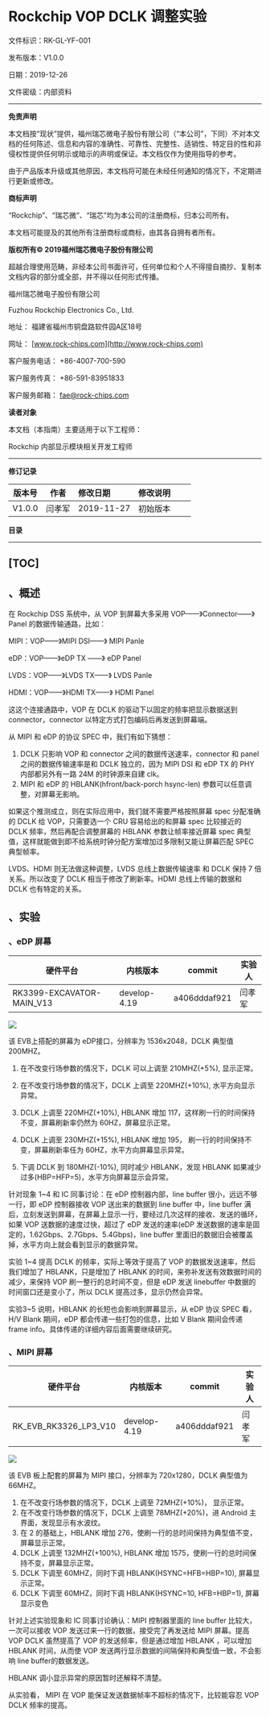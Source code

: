 # Rockchip VOP DCLK 调整实验

文件标识：RK-GL-YF-001

发布版本：V1.0.0

日期：2019-12-26

文件密级：内部资料

---

**免责声明**

本文档按“现状”提供，福州瑞芯微电子股份有限公司（“本公司”，下同）不对本文档的任何陈述、信息和内容的准确性、可靠性、完整性、适销性、特定目的性和非侵权性提供任何明示或暗示的声明或保证。本文档仅作为使用指导的参考。

由于产品版本升级或其他原因，本文档将可能在未经任何通知的情况下，不定期进行更新或修改。

**商标声明**

“Rockchip”、“瑞芯微”、“瑞芯”均为本公司的注册商标，归本公司所有。

本文档可能提及的其他所有注册商标或商标，由其各自拥有者所有。

**版权所有© 2019福州瑞芯微电子股份有限公司**

超越合理使用范畴，非经本公司书面许可，任何单位和个人不得擅自摘抄、复制本文档内容的部分或全部，并不得以任何形式传播。

福州瑞芯微电子股份有限公司

Fuzhou Rockchip Electronics Co., Ltd.

地址：     福建省福州市铜盘路软件园A区18号

网址：     [www.rock-chips.com](http://www.rock-chips.com)

客户服务电话： +86-4007-700-590

客户服务传真： +86-591-83951833

客户服务邮箱： [fae@rock-chips.com](mailto:fae@rock-chips.com)

**读者对象**

本文档（本指南）主要适用于以下工程师：

Rockchip 内部显示模块相关开发工程师

---

**修订记录**

| **版本号** | **作者** | **修改日期** | **修改说明** |  |  |
| ---------- | --------| :--------- | ------------ | ---------- | ---------- |
| V1.0.0    | 闫孝军 | 2019-11-27 | 初始版本     |  |  |

**目录**

---
[TOC]
---

## 、概述

在 Rockchip DSS 系统中，从 VOP 到屏幕大多采用 VOP——》Connector——》Panel 的数据传输通路，比如：

MIPI：VOP——》MIPI DSI——》 MIPI Panle

eDP：VOP——》eDP TX ——》 eDP Panel

LVDS：VOP——》LVDS TX——》 LVDS Panle

HDMI：VOP——》HDMI TX——》 HDMI Panel

这这个连接通路中，VOP 在 DCLK 的驱动下以固定的频率把显示数据送到 connector，connector 以特定方式打包编码后再发送到屏幕端。

从 MIPI 和 eDP 的协议 SPEC 中，我们有如下猜想：

1. DCLK 只影响 VOP 和 connector 之间的数据传送速率，connector 和 panel 之间的数据传输速率是和 DCLK 独立的，因为 MIPI DSI 和 eDP TX 的 PHY 内部都另外有一路 24M 的时钟源来自建 clk。
2. MIPI 和 eDP 的 HBLANK(hfront/back-porch hsync-len) 参数可以任意调整，对屏幕无影响。

如果这个推测成立，则在实际应用中，我们就不需要严格按照屏幕 spec 分配准确的 DCLK 给 VOP，只需要选一个 CRU 容易给出的和屏幕 spec 比较接近的 DCLK 频率，然后再配合调整屏幕的 HBLANK 参数让帧率接近屏幕 spec 典型值，这样就能做到即不给系统时钟分配方案增加过多限制又能让屏幕匹配 SPEC 典型帧率。

LVDS、HDMI 则无法做这种调整，LVDS 总线上数据传输速率 和 DCLK 保持 7 倍关系。所以改变了 DCLK 相当于修改了刷新率。HDMI 总线上传输的数据和 DCLK 也有特定的关系。

## 、实验

### 、eDP 屏幕

| 硬件平台                  | 内核版本     | commit       | 实验人 |
| ------------------------- | ------------ | ------------ | ------ |
| RK3399-EXCAVATOR-MAIN_V13 | develop-4.19 | a406dddaf921 | 闫孝军 |

![](Rockchip_VOP_DCLK_SCALE_EXPERIMENTAL_Report/DCLK-scale-eDP-Panel-spec.png)

该 EVB上搭配的屏幕为 eDP接口，分辨率为 1536x2048，DCLK  典型值 200MHZ。

1. 在不改变行场参数的情况下，DCLK 可以上调至 210MHZ(+5%), 显示正常。

2. 在不改变行场参数的情况下，DCLK 上调至 220MHZ(+10%), 水平方向显示异常。
3. DCLK 上调至 220MHZ(+10%), HBLANK 增加 117，这样刷一行的时间保持不变，屏幕刷新率仍然为 60HZ，屏幕显示正常。
4. DCLK 上调至 230MHZ(+15%), HBLANK 增加 195， 刷一行的时间保持不变，屏幕刷新率任为 60HZ，水平方向屏幕显示异常。
5. 下调 DCLK 到 180MHZ(-10%), 同时减少 HBLANK，发现 HBLANK 如果减少过多(HBP=HFP=5)，水平方向屏幕显示会异常。

针对现象 1~4 和 IC 同事讨论：在 eDP 控制器内部，line buffer 很小，远远不够一行，即 eDP 控制器接收 VOP 送出来的数据到 line buffer 中，line buffer 满后，立刻发送到屏幕，在屏幕上显示一行，要经过几次这样的接收、发送的循环，如果 VOP 送数据的速度过快，超过了 eDP 发送的速率(eDP 发送数据的速率是固定的，1.62Gbps、2.7Gbps、5.4Gbps)，line buffer 里面旧的数据旧会被覆盖掉，水平方向上就会看到显示的数据异常。

实验 1~4 提高 DCLK 的频率，实际上等效于提高了 VOP 的数据发送速率，然后我们增加了 HBLANK，只是增加了 HBLANK 的时间，来弥补发送有效数据时间的减少，来保持 VOP 刷一整行的总时间不变，但是 eDP 发送  linebuffer 中数据的时间窗口还是变小了，所以 DCLK 提高过多，显示仍然会异常。

实验3~5 说明，HBLANK 的长短也会影响到屏幕显示，从 eDP 协议 SPEC 看，H/V Blank 期间，eDP 都会传递一些打包的信息，比如 V Blank 期间会传递  frame info。具体传递的详细内容后面需要继续研究。

### 、MIPI 屏幕

| 硬件平台              | 内核版本     | commit       | 实验人 |
| --------------------- | ------------ | ------------ | ------ |
| RK_EVB_RK3326_LP3_V10 | develop-4.19 | a406dddaf921 | 闫孝军 |

![](Rockchip_VOP_DCLK_SCALE_EXPERIMENTAL_Report/DCLK-scale-MIPI-panel.png)

该 EVB 板上配套的屏幕为 MIPI 接口，分辨率为 720x1280，DCLK 典型值为 66MHZ。

1. 在不改变行场参数的情况下，DCLK 上调至 72MHZ(+10%)， 显示正常。
2. 在不改变行场参数的情况下，DCLK 上调至 78MHZ(+20%)，进 Android 主界面，发现显示有水波纹。
3. 在 2 的基础上，HBLANK 增加 276，使刷一行的总时间保持为典型值不变，屏幕显示正常。
4. DCLK 上调至 132MHZ(+100%), HBLANK 增加 1575，使刷一行的总时间保持不变，屏幕显示正常。
5. DCLK 下调至 60MHZ，同时下调 HBLANK(HSYNC=HFB=HBP=10), 屏幕显示正常。
6. DCLK 下调至 60MHZ，同时下调 HBLANK(HSYNC=10, HFB=HBP=1), 屏幕显示变色

针对上述实验现象和 IC 同事讨论确认：MIPI 控制器里面的 line buffer 比较大，一次可以接收 VOP 发送过来一行的数据，接受完了再发送给 MIPI 屏幕。提高 VOP DCLK 虽然提高了 VOP 的发送频率，但是通过增加 HBLANK ，可以增加 HBLANK 时间，从而使 VOP 发送两行显示数据的间隔保持和典型值一致，不会影响 line buffer的数据发送。

HBLANK 调小显示异常的原因暂时还解释不清楚。

从实验看， MIPI 在 VOP 能保证发送数据帧率不超标的情况下，比较能容忍 VOP DCLK 频率的提高。

